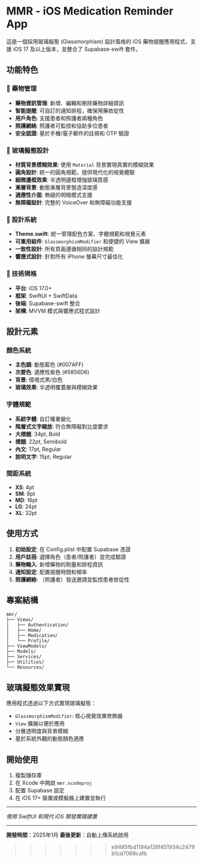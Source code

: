 # MMR - iOS Medication Reminder App

這是一個採用玻璃擬態 (Glassmorphism) 設計風格的 iOS 藥物提醒應用程式，支援 iOS 17 及以上版本，並整合了 Supabase-swift 套件。

## 功能特色

### 💊 藥物管理
- **藥物資訊管理**: 新增、編輯和刪除藥物詳細資訊
- **智能提醒**: 可自訂的通知排程，確保用藥依從性
- **用戶角色**: 支援患者和照護者兩種角色
- **照護網絡**: 照護者可監控和協助多位患者
- **安全認證**: 基於手機/電子郵件的註冊和 OTP 驗證

### 🎨 玻璃擬態設計
- **材質背景模糊效果**: 使用 `Material` 背景實現真實的模糊效果
- **圓角設計**: 統一的圓角規範，提供現代化的視覺體驗
- **細微邊框效果**: 半透明邊框增強玻璃質感
- **漸層背景**: 動態漸層背景營造深度感
- **適應性介面**: 無縫的明暗模式支援
- **無障礙設計**: 完整的 VoiceOver 和無障礙功能支援

### 🎯 設計系統
- **Theme.swift**: 統一管理配色方案、字體規範和視覺元素
- **可重用組件**: `GlassmorphismModifier` 和便捷的 View 擴展
- **一致性設計**: 所有頁面遵循相同的設計規範
- **響應式設計**: 針對所有 iPhone 螢幕尺寸最佳化

### 🔧 技術規格
- **平台**: iOS 17.0+
- **框架**: SwiftUI + SwiftData
- **後端**: Supabase-swift 整合
- **架構**: MVVM 模式與響應式程式設計

## 設計元素

### 顏色系統
- **主色調**: 動態藍色 (#007AFF)
- **次要色**: 適應性紫色 (#5856D6)
- **背景**: 情境式黑/白色
- **玻璃效果**: 半透明覆蓋層與模糊效果

### 字體規範
- **系統字體**: 自訂權重變化
- **階層式文字縮放**: 符合無障礙對比度要求
- **大標題**: 34pt, Bold
- **標題**: 22pt, Semibold
- **內文**: 17pt, Regular
- **說明文字**: 15pt, Regular

### 間距系統
- **XS**: 4pt
- **SM**: 8pt
- **MD**: 16pt
- **LG**: 24pt
- **XL**: 32pt

## 使用方式

1. **初始設定**: 在 Config.plist 中配置 Supabase 憑證
2. **用戶註冊**: 選擇角色（患者/照護者）並完成驗證
3. **藥物輸入**: 新增藥物的劑量和排程資訊
4. **通知設定**: 配置提醒時間和頻率
5. **照護網絡**: （照護者）發送邀請並監控患者依從性

## 專案結構

```
mmr/
├── Views/
│   ├── Authentication/
│   ├── Home/
│   ├── Medication/
│   └── Profile/
├── ViewModels/
├── Models/
├── Services/
├── Utilities/
└── Resources/
```

## 玻璃擬態效果實現

應用程式透過以下方式實現玻璃擬態：
- `GlassmorphismModifier`: 核心視覺效果修飾器
- `View` 擴展以便於應用
- 分層透明度與背景模糊
- 基於系統外觀的動態顏色適應

## 開始使用

1. 複製儲存庫
2. 在 Xcode 中開啟 `mmr.xcodeproj`
3. 配置 Supabase 設定
4. 在 iOS 17+ 裝置或模擬器上建置並執行

---

*使用 SwiftUI 和現代 iOS 開發實踐建置*

---

**開發時間**：2025年1月
**最後更新**：自動上傳系統啟用
>>>>>>> e9485fbd1194a126f451934c2479b1cd7068cafb
